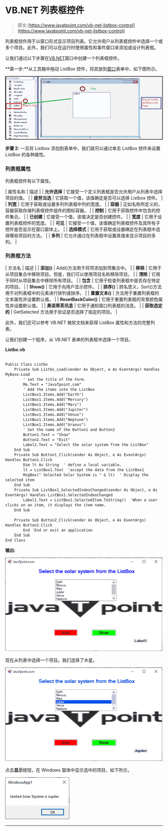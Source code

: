 # VB.NET 列表框控件

> 原文:[https://www.javatpoint.com/vb-net-listbox-control](https://www.javatpoint.com/vb-net-listbox-control)

列表框控件用于以窗口形式显示项目列表。它允许用户从列表框控件中选择一个或多个项目。此外，我们可以在运行时使用属性和事件窗口来添加或设计列表框。

让我们通过以下步骤在[VB.NET](https://www.javatpoint.com/vb-net)窗口中创建一个列表框控件。

**第一步:**从工具箱中拖动 ListBox 控件，将其放到[窗口](https://www.javatpoint.com/windows)表单中，如下图所示。

![VB.NET ListBox Control](img/64485bfcfe531e901d13e913ad452cae.png)

**步骤 2:** 一旦将 Listbox 添加到表单中，我们就可以通过单击 ListBox 控件来设置 ListBox 的各种属性。

### 列表框属性

列表框控件有以下属性。

| 属性名称 | 描述 |
| **允许选择** | 它接受一个定义列表框是否允许用户从列表中选择项目的值。 |
| **疲劳当选** | 它获取一个值，该值确定是否可以选择 Listbox 控件。 |
| **列宽** | 它用于获取或设置多列列表框中列的宽度。 |
| **容器** | 正如名称所定义的，容器获取存储列表框控件组件的图标容器。 |
| **控制** | 它用于获取控件中包含的控件集合。 |
| **已创建** | 它接受一个值，该值决定是否创建控件。 |
| **宽度** | 它用于设置列表框控件的宽度。 |
| **可见** | 它接受一个值，该值确定列表框控件及其所有子控件是否显示在窗口窗体上。 |
| **选择模式** | 它用于获取或设置确定在列表框中选择哪些项目的方法。 |
| **多列** | 它允许通过在列表框中设置真值来显示项目的多列。 |

### 列表框方法

| 方法名 | 描述 |
| **添加()** | Add()方法用于将项添加到项集合中。 |
| **移除** | 它用于从项目集合中移除项目。但是，我们可以使用项目名称移除项目。 |
| **清除** | 它用于同时从项目集合中移除所有项目。 |
| **包含** | 它用于检查列表框中是否存在特定的项目。 |
| **Show()** | 它用于向用户显示控件。 |
| **排序()** | 顾名思义，Sort()方法用于对列表框中的元素进行排列或排序。 |
| **重置文本()** | 方法用于重置列表框的文本属性并设置默认值。 |
| **ResetBackColor()** | 它用于重置列表框的背景颜色属性并设置默认值。 |
| **奥诺蒂芙讯息** | 它用于通知窗口列表框的消息。 |
| **获取选定的** | GetSelected 方法用于验证是否选择了指定的项目。 |

此外，我们还可以参考 VB.NET 微软文档来获得 ListBox 属性和方法的完整列表。

让我们创建一个程序，从 VB.NET 表单的列表框中选择一个项目。

**Listbx.vb**

```

Public Class Listbx
    Private Sub Listbx_Load(sender As Object, e As EventArgs) Handles MyBase.Load
        ' set the title of the Form.
        Me.Text = "JavaTpoint.com"
        ' Add the items into the ListBox
        ListBox1.Items.Add("Earth")
        ListBox1.Items.Add("Mercury")
        ListBox1.Items.Add("Mars")
        ListBox1.Items.Add("Jupiter")
        ListBox1.Items.Add("Venus")
        ListBox1.Items.Add("Neptune")
        ListBox1.Items.Add("Uranus")
        ' Set the name of the Button1 and Button2
        Button1.Text = "Show"
        Button2.Text = "Exit"
        Label2.Text = "Select the solar system from the ListBox"
    End Sub
    Private Sub Button1_Click(sender As Object, e As EventArgs) Handles Button1.Click
        Dim lt As String  ' define a local variable.
        lt = ListBox1.Text  'accept the data from the ListBox1
        MsgBox(" Selected Solar System is " & lt)  ' Display the selected item 
    End Sub
    Private Sub ListBox1_SelectedIndexChanged(sender As Object, e As EventArgs) Handles ListBox1.SelectedIndexChanged
        Label1.Text = ListBox1.SelectedItem.ToString()  'When a user clicks on an item, it displays the item name.
    End Sub

    Private Sub Button2_Click(sender As Object, e As EventArgs) Handles Button2.Click
        End 'End or exit an application
    End Sub
End Class

```

**输出:**

![VB.NET ListBox Control](img/cf3c017ce113452dba89b694bd457c43.png)

现在从列表中选择一个项目。我们选择了木星。

![VB.NET ListBox Control](img/ab544b3d0ae4778bc744d013c5a88f1c.png)

点击**显示**按钮，在 Windows 窗体中显示选中的项目，如下所示。

![VB.NET ListBox Control](img/54169217991518712be870599ad1aad3.png)

* * *